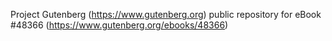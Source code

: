 Project Gutenberg (https://www.gutenberg.org) public repository for eBook #48366 (https://www.gutenberg.org/ebooks/48366)
